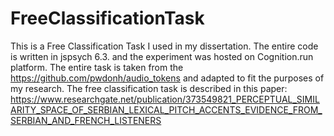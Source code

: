 # FreeClassificationTask
This is a Free Classification Task I used in my dissertation. The entire code is written in jspsych 6.3. and the experiment was hosted on Cognition.run platform.
The entire task is taken from the https://github.com/pwdonh/audio_tokens and adapted to fit the purposes of my research. The free classification task is described in this paper: https://www.researchgate.net/publication/373549821_PERCEPTUAL_SIMILARITY_SPACE_OF_SERBIAN_LEXICAL_PITCH_ACCENTS_EVIDENCE_FROM_SERBIAN_AND_FRENCH_LISTENERS
